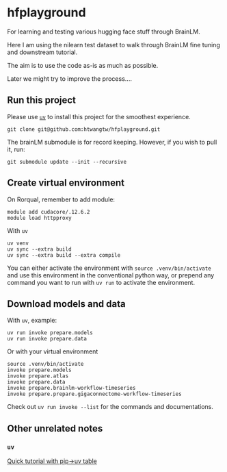 # hfplayground

For learning and testing various hugging face stuff through BrainLM.

Here I am using the nilearn test dataset to walk through BrainLM fine tuning and downstream tutorial.

The aim is to use the code as-is as much as possible.

Later we might try to improve the process....

## Run this project

Please use [`uv`](https://docs.astral.sh/uv/) to install this project for the smoothest experience.

```
git clone git@github.com:htwangtw/hfplayground.git
```

The brainLM submodule is for record keeping.
However, if you wish to pull it, run:

```
git submodule update --init --recursive
```

## Create virtual environment

On Rorqual, remember to add module:
```
module add cudacore/.12.6.2
module load httpproxy
```
With `uv`
```
uv venv
uv sync --extra build
uv sync --extra build --extra compile
```

You can either activate the environment with `source .venv/bin/activate` and use this environment in the conventional python way,
or prepend any command you want to run with `uv run` to activate the environment.


## Download models and data

With `uv`, example:
```
uv run invoke prepare.models
uv run invoke prepare.data
```

Or with your virtual environment
```
source .venv/bin/activate
invoke prepare.models
invoke prepare.atlas
invoke prepare.data
invoke prepare.brainlm-workflow-timeseries
invoke prepare.prepare.gigaconnectome-workflow-timeseries
```
Check out `uv run invoke --list` for the commands and documentations.

## Other unrelated notes

### `uv`

[Quick tutorial with pip->uv table](https://www.datacamp.com/tutorial/python-uv)

